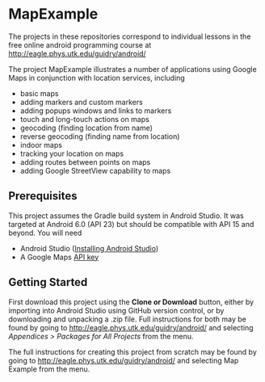 # MapExample
The projects in these repositories correspond to individual lessons in the free online android programming course at http://eagle.phys.utk.edu/guidry/android/

The project MapExample illustrates a number of applications using Google Maps in conjunction with location services, including

 - basic maps 
 - adding markers and custom markers
 - adding popups windows and links to markers
 - touch and long-touch actions on maps
 - geocoding (finding location from name)
 - reverse geocoding (finding name from location)
 - indoor maps
 - tracking your location on maps
 - adding routes between points on maps
 - adding Google StreetView capability to maps

## Prerequisites
This project assumes the Gradle build system in Android Studio. It was targeted at Android 6.0 (API 23) but should be compatible with API 15 and beyond.  You will need

 - Android Studio (<a href="https://developer.android.com/studio/install.html" target="_new">Installing Android Studio</a>)
 - A Google Maps <a href="https://developers.google.com/maps/documentation/android-api/start#step_4_get_a_google_maps_api_key" target="_new">API key</a>

## Getting Started
First download this project using the <b>Clone or Download</b> button, either by importing into Android Studio using GitHub version control, or by downloading and unpacking a .zip file.  Full instructions for both may be found by going to 
http://eagle.phys.utk.edu/guidry/android/ and selecting <i>Appendices > Packages for All Projects</i> from the menu.

The full instructions for creating this project from scratch may be found by going to http://eagle.phys.utk.edu/guidry/android/ and selecting Map Example from the menu.

